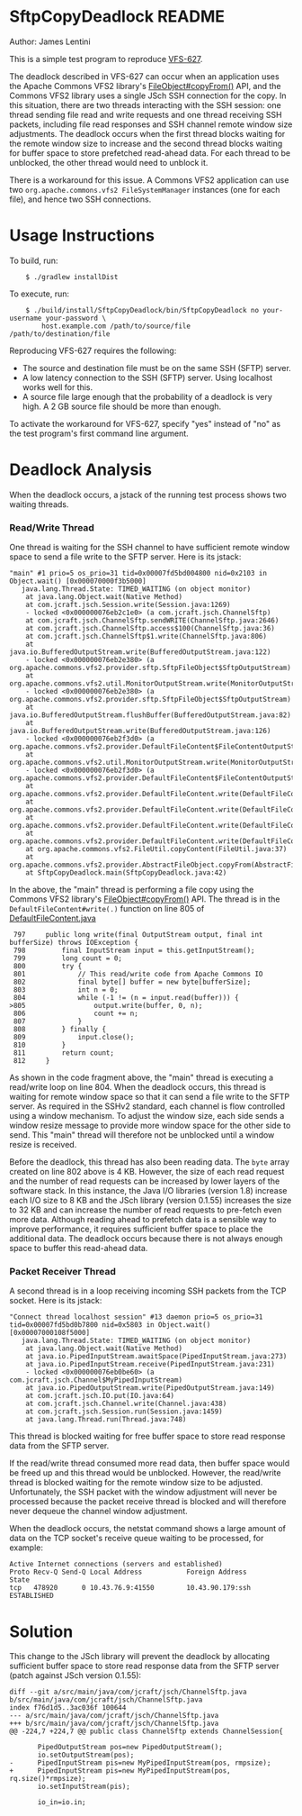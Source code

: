 SftpCopyDeadlock README
=======================
Author: James Lentini

This is a simple test program to reproduce [VFS-627](https://issues.apache.org/jira/browse/VFS-627).

The deadlock described in VFS-627 can occur when an application uses the 
Apache Commons VFS2 library's [FileObject#copyFrom()](https://commons.apache.org/proper/commons-vfs/commons-vfs2/apidocs/org/apache/commons/vfs2/FileObject.html#copyFrom-org.apache.commons.vfs2.FileObject-org.apache.commons.vfs2.FileSelector-) 
API, and the Commons VFS2 library uses a single JSch SSH connection for the copy. 
In this situation, there are two threads interacting with the SSH session: 
one thread sending file read and write requests and one thread receiving SSH 
packets, including file read responses and SSH channel remote window size 
adjustments. The deadlock occurs when the first thread blocks waiting 
for the remote window size to increase and the second thread blocks waiting 
for buffer space to store prefetched read-ahead data. For each thread to 
be unblocked, the other thread would need to unblock it.

There is a workaround for this issue. A Commons VFS2 application can use two 
`org.apache.commons.vfs2 FileSystemManager` instances (one for each file), 
and hence two SSH connections.


Usage Instructions
==================

To build, run:

```
	$ ./gradlew installDist
```

To execute, run:

```
	$ ./build/install/SftpCopyDeadlock/bin/SftpCopyDeadlock no your-username your-password \
		host.example.com /path/to/source/file /path/to/destination/file
```

Reproducing VFS-627 requires the following:

* The source and destination file must be on the same SSH (SFTP) server.
* A low latency connection to the SSH (SFTP) server. Using localhost works well for this. 
* A source file large enough that the probability of a deadlock is very high. A 2 GB source file should be more than enough.

To activate the workaround for VFS-627, specify "yes" instead of "no" as the 
test program's first command line argument. 


Deadlock Analysis
=================

When the deadlock occurs, a jstack of the running test process shows two waiting threads.

### Read/Write Thread

One thread is waiting for the SSH channel to have sufficient remote window 
space to send a file write to the SFTP server. Here is its jstack:

```
"main" #1 prio=5 os_prio=31 tid=0x00007fd5bd004800 nid=0x2103 in Object.wait() [0x000070000f3b5000]
   java.lang.Thread.State: TIMED_WAITING (on object monitor)
	at java.lang.Object.wait(Native Method)
	at com.jcraft.jsch.Session.write(Session.java:1269)
	- locked <0x000000076eb2c1e0> (a com.jcraft.jsch.ChannelSftp)
	at com.jcraft.jsch.ChannelSftp.sendWRITE(ChannelSftp.java:2646)
	at com.jcraft.jsch.ChannelSftp.access$100(ChannelSftp.java:36)
	at com.jcraft.jsch.ChannelSftp$1.write(ChannelSftp.java:806)
	at java.io.BufferedOutputStream.write(BufferedOutputStream.java:122)
	- locked <0x000000076eb2e380> (a org.apache.commons.vfs2.provider.sftp.SftpFileObject$SftpOutputStream)
	at org.apache.commons.vfs2.util.MonitorOutputStream.write(MonitorOutputStream.java:123)
	- locked <0x000000076eb2e380> (a org.apache.commons.vfs2.provider.sftp.SftpFileObject$SftpOutputStream)
	at java.io.BufferedOutputStream.flushBuffer(BufferedOutputStream.java:82)
	at java.io.BufferedOutputStream.write(BufferedOutputStream.java:126)
	- locked <0x000000076eb2f3d0> (a org.apache.commons.vfs2.provider.DefaultFileContent$FileContentOutputStream)
	at org.apache.commons.vfs2.util.MonitorOutputStream.write(MonitorOutputStream.java:123)
	- locked <0x000000076eb2f3d0> (a org.apache.commons.vfs2.provider.DefaultFileContent$FileContentOutputStream)
	at org.apache.commons.vfs2.provider.DefaultFileContent.write(DefaultFileContent.java:805)
	at org.apache.commons.vfs2.provider.DefaultFileContent.write(DefaultFileContent.java:784)
	at org.apache.commons.vfs2.provider.DefaultFileContent.write(DefaultFileContent.java:755)
	at org.apache.commons.vfs2.provider.DefaultFileContent.write(DefaultFileContent.java:771)
	at org.apache.commons.vfs2.FileUtil.copyContent(FileUtil.java:37)
	at org.apache.commons.vfs2.provider.AbstractFileObject.copyFrom(AbstractFileObject.java:295)
	at SftpCopyDeadlock.main(SftpCopyDeadlock.java:42)
```

In the above, the "main" thread is performing a file copy using the Commons VFS2 library's 
[FileObject#copyFrom()](https://commons.apache.org/proper/commons-vfs/commons-vfs2/apidocs/org/apache/commons/vfs2/FileObject.html#copyFrom-org.apache.commons.vfs2.FileObject-org.apache.commons.vfs2.FileSelector-)
API. The thread is in the `DefaultFileContent#write(.)` function on line 805 of 
[DefaultFileContent.java](https://gitbox.apache.org/repos/asf?p=commons-vfs.git;a=blob;f=commons-vfs2/src/main/java/org/apache/commons/vfs2/provider/DefaultFileContent.java;h=870f4ea7a52e8de44ceaf763a79ec0ced9986061;hb=eabdee306d5b0a73859a0aa841a5c0ccfe8b337a#l797)

```
 797     public long write(final OutputStream output, final int bufferSize) throws IOException {
 798         final InputStream input = this.getInputStream();
 799         long count = 0;
 800         try {
 801             // This read/write code from Apache Commons IO
 802             final byte[] buffer = new byte[bufferSize];
 803             int n = 0;
 804             while (-1 != (n = input.read(buffer))) {
>805                 output.write(buffer, 0, n);
 806                 count += n;
 807             }
 808         } finally {
 809             input.close();
 810         }
 811         return count;
 812     }
```

As shown in the code fragment above, the "main" thread is executing a read/write 
loop on line 804. When the deadlock occurs, this thread is waiting for remote 
window space so that it can send a file write to the SFTP server. As required 
in the SSHv2 standard, each channel is flow controlled using a window mechanism. 
To adjust the window size, each side sends a window resize message to provide 
more window space for the other side to send. This "main" thread will 
therefore not be unblocked until a window resize is received.

Before the deadlock, this thread has also been reading data. The `byte` 
array created on line 802 above is 4 KB. However, the size of each read 
request and the number of read requests can be increased by lower layers 
of the software stack. In this instance, the Java I/O libraries (version 1.8) 
increase each I/O size to 8 KB and the JSch library (version 0.1.55) 
increases the size to 32 KB and can increase the number of read requests 
to pre-fetch even more data. Although reading ahead to prefetch 
data is a sensible way to improve performance, it requires sufficient buffer 
space to place the additional data. The deadlock occurs because there is not 
always enough space to buffer this read-ahead data.


### Packet Receiver Thread

A second thread is in a loop receiving incoming SSH packets from the TCP socket.
Here is its jstack:

```
"Connect thread localhost session" #13 daemon prio=5 os_prio=31 tid=0x00007fd5bd0b7800 nid=0x5803 in Object.wait() [0x00007000108f5000]
   java.lang.Thread.State: TIMED_WAITING (on object monitor)
	at java.lang.Object.wait(Native Method)
	at java.io.PipedInputStream.awaitSpace(PipedInputStream.java:273)
	at java.io.PipedInputStream.receive(PipedInputStream.java:231)
	- locked <0x000000076eb0be60> (a com.jcraft.jsch.Channel$MyPipedInputStream)
	at java.io.PipedOutputStream.write(PipedOutputStream.java:149)
	at com.jcraft.jsch.IO.put(IO.java:64)
	at com.jcraft.jsch.Channel.write(Channel.java:438)
	at com.jcraft.jsch.Session.run(Session.java:1459)
	at java.lang.Thread.run(Thread.java:748)
```


This thread is blocked waiting for free buffer space to store 
read response data from the SFTP server. 

If the read/write thread consumed more read data, then buffer space 
would be freed up and this thread would be unblocked. However, the 
read/write thread is blocked waiting for the remote window size to 
be adjusted. Unfortunately, the SSH packet with the window adjustment 
will never be processed because the packet receive thread is blocked 
and will therefore never dequeue the channel window adjustment.

When the deadlock occurs, the netstat command shows a large 
amount of data on the TCP socket's receive queue waiting to 
be processed, for example:

```
Active Internet connections (servers and established)
Proto Recv-Q Send-Q Local Address           Foreign Address         State      
tcp   478920      0 10.43.76.9:41550        10.43.90.179:ssh        ESTABLISHED
```


Solution
========

This change to the JSch library will prevent the deadlock by allocating sufficient buffer space to store read response data from the SFTP server (patch against JSch version 0.1.55):

```
diff --git a/src/main/java/com/jcraft/jsch/ChannelSftp.java b/src/main/java/com/jcraft/jsch/ChannelSftp.java
index f76d1d5..3ac036f 100644
--- a/src/main/java/com/jcraft/jsch/ChannelSftp.java
+++ b/src/main/java/com/jcraft/jsch/ChannelSftp.java
@@ -224,7 +224,7 @@ public class ChannelSftp extends ChannelSession{
 
       PipedOutputStream pos=new PipedOutputStream();
       io.setOutputStream(pos);
-      PipedInputStream pis=new MyPipedInputStream(pos, rmpsize);
+      PipedInputStream pis=new MyPipedInputStream(pos, rq.size()*rmpsize);
       io.setInputStream(pis);
 
       io_in=io.in;
```
